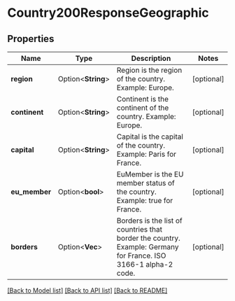 # Country200ResponseGeographic

## Properties

Name | Type | Description | Notes
------------ | ------------- | ------------- | -------------
**region** | Option<**String**> | Region is the region of the country. Example: Europe. | [optional]
**continent** | Option<**String**> | Continent is the continent of the country. Example: Europe. | [optional]
**capital** | Option<**String**> | Capital is the capital of the country. Example: Paris for France. | [optional]
**eu_member** | Option<**bool**> | EuMember is the EU member status of the country. Example: true for France. | [optional]
**borders** | Option<**Vec<String>**> | Borders is the list of countries that border the country. Example: Germany for France. ISO 3166-1 alpha-2 code. | [optional]

[[Back to Model list]](../README.md#documentation-for-models) [[Back to API list]](../README.md#documentation-for-api-endpoints) [[Back to README]](../README.md)


